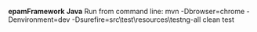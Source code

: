 **epamFramework**
**Java**
Run from command line: 
mvn -Dbrowser=chrome -Denvironment=dev -Dsurefire=src\test\resources\testng-all clean test
